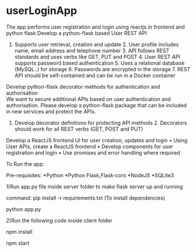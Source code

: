 # userLoginApp
The app performs user registration and login using reactjs in frontend and python flask
Develop a python-flask based User REST API 
1. Supports user retrieval, creation and update  2. User profile includes name, email address and telephone number 3. API follows REST standards and uses verbs like GET, PUT and POST 4. User REST API supports password based authentication 5. Uses a relational database (MySQL..) for storage 6. Passwords are encrypted in the storage 7. REST API should be self-contained and can be run in a Docker container

Develop python-flask decorator methods for authentication and authorisation  
We want to secure additional APIs based on user authentication and authorisation. Please develop a python-flask package that can be included in new services and protect the APIs.  
1. Develop decorator definitions for protecting API methods 2. Decorators should work for all REST verbs (GET, POST and PUT) 
  
Develop a ReactJS frontend UI for user creation, updates and login 
• Using User APIs, create a ReactJS frontend • Develop components for user registration and login • Use promises and error handling where required 

To Run the app:

Pre-requisites:
  *Python
  *Python Flask,Flask-cors
  *NodeJS
  *SQLite3
  
1)Run app.py file inside server folder to make flask server up and running

command: 
pip install -r requirements.txt (To install dependencies)

python app.py

2)Run the following code inside client folder

npm install 

npm start
